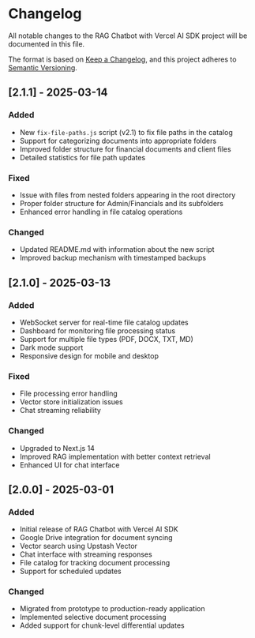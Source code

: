 # Changelog

All notable changes to the RAG Chatbot with Vercel AI SDK project will be documented in this file.

The format is based on [Keep a Changelog](https://keepachangelog.com/en/1.0.0/),
and this project adheres to [Semantic Versioning](https://semver.org/spec/v2.0.0.html).

## [2.1.1] - 2025-03-14

### Added
- New `fix-file-paths.js` script (v2.1) to fix file paths in the catalog
- Support for categorizing documents into appropriate folders
- Improved folder structure for financial documents and client files
- Detailed statistics for file path updates

### Fixed
- Issue with files from nested folders appearing in the root directory
- Proper folder structure for Admin/Financials and its subfolders
- Enhanced error handling in file catalog operations

### Changed
- Updated README.md with information about the new script
- Improved backup mechanism with timestamped backups

## [2.1.0] - 2025-03-13

### Added
- WebSocket server for real-time file catalog updates
- Dashboard for monitoring file processing status
- Support for multiple file types (PDF, DOCX, TXT, MD)
- Dark mode support
- Responsive design for mobile and desktop

### Fixed
- File processing error handling
- Vector store initialization issues
- Chat streaming reliability

### Changed
- Upgraded to Next.js 14
- Improved RAG implementation with better context retrieval
- Enhanced UI for chat interface

## [2.0.0] - 2025-03-01

### Added
- Initial release of RAG Chatbot with Vercel AI SDK
- Google Drive integration for document syncing
- Vector search using Upstash Vector
- Chat interface with streaming responses
- File catalog for tracking document processing
- Support for scheduled updates

### Changed
- Migrated from prototype to production-ready application
- Implemented selective document processing
- Added support for chunk-level differential updates 